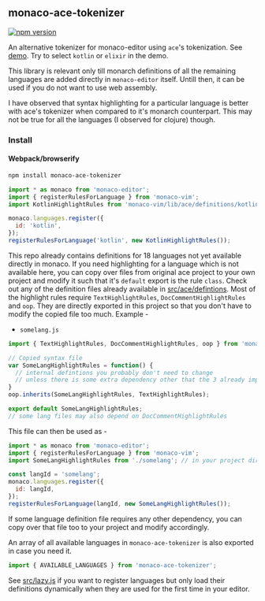 ## monaco-ace-tokenizer

[![npm version](https://badge.fury.io/js/monaco-ace-tokenizer.svg)](https://www.npmjs.com/package/monaco-ace-tokenizer)

An alternative tokenizer for monaco-editor using `ace`'s tokenization. See [demo](https://editor-a5ea1.firebaseapp.com). Try to select `kotlin` or `elixir` in the demo.

This library is relevant only till monarch definitions of all the remaining languages are added directly in `monaco-editor` itself. Untill then, it can be used if you do not want to use web assembly.

I have observed that syntax highlighting for a particular language is better
with ace's tokenizer when compared to it's monarch counterpart. This may not be
true for all the languages (I observed for clojure) though.

### Install

#### Webpack/browserify
```sh
npm install monaco-ace-tokenizer
```

```js
import * as monaco from 'monaco-editor';
import { registerRulesForLanguage } from 'monaco-vim';
import KotlinHighlightRules from 'monaco-vim/lib/ace/definitions/kotlin';

monaco.languages.register({
  id: 'kotlin',
});
registerRulesForLanguage('kotlin', new KotlinHighlightRules());
```

This repo already contains definitions for 18 languages not yet available directly in monaco. If you need highlighting for a language which is not available here, you can copy over files from original ace project to your own project and modify it such that it's `default` export is the rule `class`. Check out any of the definition files already available in [src/ace/defintions](https://github.com/brijeshb42/monaco-ace-tokenizer/tree/master/src/ace/definitions/). Most of the highlight rules require `TextHighlightRules`, `DocCommentHighlightRules` and `oop`. They are directly exported in this project so that you don't have to modify the copied file too much. Example -

- `somelang.js`

```js
import { TextHighlightRules, DocCommentHighlightRules, oop } from 'monaco-ace-tokenizer';

// Copied syntax file
var SomeLangHighlightRules = function() {
  // internal defintions you probably don't need to change
  // unless there is some extra dependency other that the 3 already imported.
}
oop.inherits(SomeLangHighlightRules, TextHighlightRules);

export default SomeLangHighlightRules;
// some lang files may also depend on DocCommentHighlightRules
```

This file can then be used as -

```js
import * as monaco from 'monaco-editor';
import { registerRulesForLanguage } from 'monaco-vim';
import SomeLangHighlightRules from './somelang'; // in your project directory

const langId = 'somelang';
monaco.languages.register({
  id: langId,
});
registerRulesForLanguage(langId, new SomeLangHighlightRules());
```

If some language definition file requires any other dependency, you can copy over that file too to your project and modify accordingly.

An array of all available languages in `monaco-ace-tokenizer` is also exported in case you need it.

```js
import { AVAILABLE_LANGUAGES } from 'monaco-ace-tokenizer';
```

See [src/lazy.js](https://github.com/brijeshb42/monaco-ace-tokenizer/tree/master/src/lazy.js) if you want to register languages but only load their definitions dynamically when they are used for the first time in your editor.
